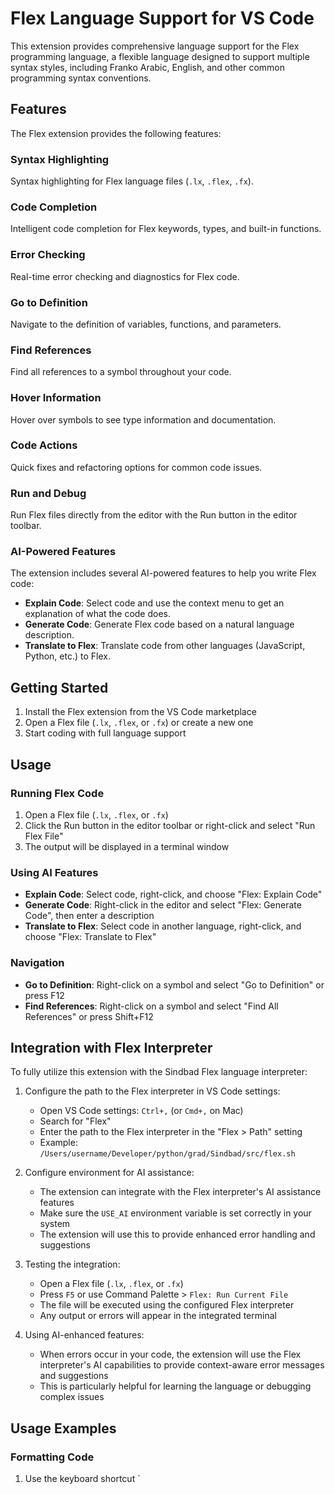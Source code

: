 # Flex Language Support for VS Code

This extension provides comprehensive language support for the Flex programming language, a flexible language designed to support multiple syntax styles, including Franko Arabic, English, and other common programming syntax conventions.

## Features

The Flex extension provides the following features:

### Syntax Highlighting
Syntax highlighting for Flex language files (`.lx`, `.flex`, `.fx`).

### Code Completion
Intelligent code completion for Flex keywords, types, and built-in functions.

### Error Checking
Real-time error checking and diagnostics for Flex code.

### Go to Definition
Navigate to the definition of variables, functions, and parameters.

### Find References
Find all references to a symbol throughout your code.

### Hover Information
Hover over symbols to see type information and documentation.

### Code Actions
Quick fixes and refactoring options for common code issues.

### Run and Debug
Run Flex files directly from the editor with the Run button in the editor toolbar.

### AI-Powered Features
The extension includes several AI-powered features to help you write Flex code:

- **Explain Code**: Select code and use the context menu to get an explanation of what the code does.
- **Generate Code**: Generate Flex code based on a natural language description.
- **Translate to Flex**: Translate code from other languages (JavaScript, Python, etc.) to Flex.

## Getting Started

1. Install the Flex extension from the VS Code marketplace
2. Open a Flex file (`.lx`, `.flex`, or `.fx`) or create a new one
3. Start coding with full language support

## Usage

### Running Flex Code
1. Open a Flex file (`.lx`, `.flex`, or `.fx`)
2. Click the Run button in the editor toolbar or right-click and select "Run Flex File"
3. The output will be displayed in a terminal window

### Using AI Features
- **Explain Code**: Select code, right-click, and choose "Flex: Explain Code"
- **Generate Code**: Right-click in the editor and select "Flex: Generate Code", then enter a description
- **Translate to Flex**: Select code in another language, right-click, and choose "Flex: Translate to Flex"

### Navigation
- **Go to Definition**: Right-click on a symbol and select "Go to Definition" or press F12
- **Find References**: Right-click on a symbol and select "Find All References" or press Shift+F12

## Integration with Flex Interpreter

To fully utilize this extension with the Sindbad Flex language interpreter:

1. Configure the path to the Flex interpreter in VS Code settings:
   - Open VS Code settings: `Ctrl+,` (or `Cmd+,` on Mac)
   - Search for "Flex"
   - Enter the path to the Flex interpreter in the "Flex > Path" setting
   - Example: `/Users/username/Developer/python/grad/Sindbad/src/flex.sh`

2. Configure environment for AI assistance:
   - The extension can integrate with the Flex interpreter's AI assistance features
   - Make sure the `USE_AI` environment variable is set correctly in your system
   - The extension will use this to provide enhanced error handling and suggestions

3. Testing the integration:
   - Open a Flex file (`.lx`, `.flex`, or `.fx`)
   - Press `F5` or use Command Palette > `Flex: Run Current File`
   - The file will be executed using the configured Flex interpreter
   - Any output or errors will appear in the integrated terminal

4. Using AI-enhanced features:
   - When errors occur in your code, the extension will use the Flex interpreter's AI capabilities to provide context-aware error messages and suggestions
   - This is particularly helpful for learning the language or debugging complex issues

## Usage Examples

### Formatting Code

1. Use the keyboard shortcut `